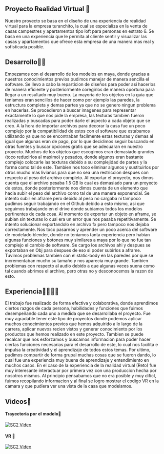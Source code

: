 ## **Proyecto Realidad Virtual** 🤙
 Nuestro proyecto se basa en el diseño de una experiencia de realidad virtual para la empresa turanchito, la cual se especializa en la venta de casas campestres y apartamentos tipo loft para personas en estrato 6. Se basa en una experiencia que le permita al cliente sentir y visualizar las casas y apartamentos que ofrece esta empresa de una manera mas real y sofisticada posible.


## **Desarrollo**👷🏽
Empezamos con el desarrollo de los modelos en maya, donde gracias a nuestros conocimientos previos pudimos manejar de manera sencilla el software. Se llevo a cabo la reparticion de diseños para poder asi hacerlos de manera eficiente y posteriormente coregirlos de manera oportuna para llegar a un resultado muy bueno. La mayoria de los objetos en la guia que teniamos eran sencillos de hacer como por ejemplo las paredes, la estructura completa y demas partes ya que no se genero ningun problema en hacerlas. Se procedieron a buscar imagenes para representar exactamente lo que nos pide la empresa, las texturas tambien fueron realizadas y buscadas para poder darle el aspecto a cada objeto que se creo. A la hora de importar archivos para decorar la casa fue un poco complejo por la compatibilidad de estos con el software que estabamos utilizando ya que no se encontraban facilmente estas texturas y demas al igual que algunas eran de pago, por lo que decidimos seguir buscando en otras fuentes y buscar opciones gratis que se adecuaran en nuestro proyecto. Muchos de los objetos que escogimos eran demasiado grandes (toco reducirlos al maximo) y pesados, donde algunos eran bastante complejo colocarle las texturas debido a su complejidad de partes y la forma como tal de este. Tambien nos toco eliminar algunos y sustituirlos por otros mucho mas livianos para que no sea una restriccion despues con respecto al peso del archivo completo. Al exportar el proyecto, nos dimos cuenta que el archivo pesaba 1.5 GB lo cual es demasiado para un proyecto de estos, donde posteriormente nos dimos cuenta de un elemento que hacia subir el peso del archivo como tal de una manera exponencial. Se intento subir en aframe pero debido al peso no cargaba ni tampoco pudimos seguir trabajando en el Github debido a esto mismo, asi que seguimos trabajando en el drive donde subiamos todos los modelos pertinentes de cada cosa. Al momento de exportar un objeto en aframe, se subian sin texturas lo cual era un error que nos pasaba repetitivamente. Se intento solucionar exportandolo en archivo fx pero tampoco nos dejaba correctamente. Nos toco pasarnos y aprender un poco acerca del software de modelado blender, donde no teniamos tanta experiencia pero habian algunas funciones y botones muy similares a maya por lo que no fue tan complejo el cambio de software. Se cargo los archivos ahi y despues se exportaban en Obj para despues de eso si poder subirlos a aframe. Tuvimos problemas tambien con el static-body en las paredes por que se incrementaban mucho su tamaño y nos aparecia muy grande. Tambien problemas con respecto al audio debido a que algunas veces suena como tal cuando abrimos el archivo, pero otras no y desconocemos la razon de esto.

## **Experiencia**🤟🏻🧍🏼 

El trabajo fue realizado de forma efectiva y colaborativa, donde aprendimos ciertos razgos de cada persona, habilidades y funciones que fuimos desempeñando cada uno a medida que se desarrollaba el proyecto. Fue muy agradable tener este tipo de proyectos donde podemos aplicar muchos conocimientos previos que hemos adquirido a lo largo de la carrera, aplicar nuevos recien vistos y generar conocimiento por los productos que hemos realizado en este proyecto. Tambien se puede recalcar que nos esforzamos y buscamos informacion para poder hacer ciertas funciones necesarias para el desarrollo de este, lo cual nos facilita e impulsa la creatividad y el aprendizaje de todos estos temas. Por ultimo, pudimos compartir de forma grupal muchas cosas que se fueron dando, lo cual fue una experiencia muy buena de aprendizaje y entendimiento en muchos casos. En el caso de la experiencia de la realidad virtual (Reto) fue muy interesante interactuar por primera vez con una produccion hecha por nosotros mismos. Al principio pensabamos que no era posible y muy dificl, fuimos recopilando informacion y al final se logro mostrar el codigo VR en la camara y que pudiera ver una vista de la casa que modelamos.

## **Videos**🎥

#### **Trayectoria por el modelo**🔭

[![SC2 Video](https://img.youtube.com/vi/aD8o0E7l2nI/0.jpg)](https://https://www.youtube.com/watch?v=aD8o0E7l2nI)

#### **VR** 📲 
[![SC2 Video](https://img.youtube.com/vi/-cQpTbRBOt0/0.jpg)](https://https://www.youtube.com/watch?v=-cQpTbRBOt0)

